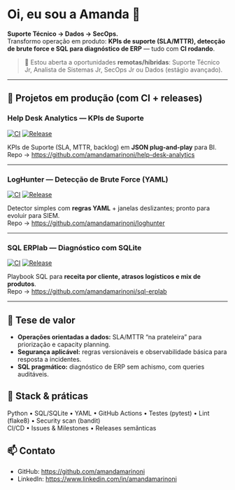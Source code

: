 # Oi, eu sou a Amanda 👋

**Suporte Técnico → Dados → SecOps.**  
Transformo operação em produto: **KPIs de suporte (SLA/MTTR), detecção de brute force e SQL para diagnóstico de ERP** — tudo com **CI rodando**.

> 🔎 Estou aberta a oportunidades **remotas/híbridas**: Suporte Técnico Jr, Analista de Sistemas Jr, SecOps Jr ou Dados (estágio avançado).

---

## 🚀 Projetos em produção (com CI + releases)

### Help Desk Analytics — KPIs de Suporte
[![CI](https://github.com/amandamarinoni/help-desk-analytics/actions/workflows/ci.yml/badge.svg?branch=main)](https://github.com/amandamarinoni/help-desk-analytics/actions/workflows/ci.yml)
[![Release](https://img.shields.io/github/v/release/amandamarinoni/help-desk-analytics?display_name=tag)](https://github.com/amandamarinoni/help-desk-analytics/releases)
  
KPIs de Suporte (SLA, MTTR, backlog) em **JSON plug-and-play** para BI.  
Repo → https://github.com/amandamarinoni/help-desk-analytics

---

### LogHunter — Detecção de Brute Force (YAML)
[![CI](https://github.com/amandamarinoni/loghunter/actions/workflows/ci.yml/badge.svg?branch=main)](https://github.com/amandamarinoni/loghunter/actions/workflows/ci.yml)
[![Release](https://img.shields.io/github/v/release/amandamarinoni/loghunter?display_name=tag)](https://github.com/amandamarinoni/loghunter/releases)

Detector simples com **regras YAML** + janelas deslizantes; pronto para evoluir para SIEM.  
Repo → https://github.com/amandamarinoni/loghunter

---

### SQL ERPlab — Diagnóstico com SQLite
[![CI](https://github.com/amandamarinoni/sql-erplab/actions/workflows/ci.yml/badge.svg?branch=main)](https://github.com/amandamarinoni/sql-erplab/actions/workflows/ci.yml)
[![Release](https://img.shields.io/github/v/release/amandamarinoni/sql-erplab?display_name=tag)](https://github.com/amandamarinoni/sql-erplab/releases)

Playbook SQL para **receita por cliente, atrasos logísticos e mix de produtos**.  
Repo → https://github.com/amandamarinoni/sql-erplab

---

## 🎯 Tese de valor
- **Operações orientadas a dados:** SLA/MTTR “na prateleira” para priorização e capacity planning.  
- **Segurança aplicável:** regras versionáveis e observabilidade básica para resposta a incidentes.  
- **SQL pragmático:** diagnóstico de ERP sem achismo, com queries auditáveis.

## 🧰 Stack & práticas
Python • SQL/SQLite • YAML • GitHub Actions • Testes (pytest) • Lint (flake8) • Security scan (bandit)  
CI/CD • Issues & Milestones • Releases semânticas

## 📫 Contato
- GitHub: https://github.com/amandamarinoni  
- LinkedIn: https://www.linkedin.com/in/amandamarinoni

